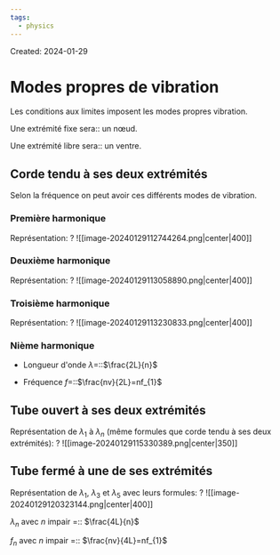 ```yaml
---
tags:
  - physics
---
```

Created: 2024-01-29

# Modes propres de vibration

Les conditions aux limites imposent les modes propres vibration. 

Une extrémité fixe sera:: un nœud.
<!--SR:!2024-05-13,43,230-->
Une extrémité libre sera:: un ventre.
<!--SR:!2024-04-23,51,250-->

## Corde tendu à ses deux extrémités
Selon la fréquence on peut avoir ces différents modes de vibration.

### Première harmonique
Représentation:
?
![[image-20240129112744264.png|center|400]]
<!--SR:!2024-06-16,87,270-->

### Deuxième harmonique
Représentation:
?
![[image-20240129113058890.png|center|400]]
<!--SR:!2024-04-16,47,250-->

### Troisième harmonique
Représentation:
?
![[image-20240129113230833.png|center|400]]
<!--SR:!2024-06-21,91,270-->

### Nième harmonique
- Longueur d'onde $\lambda=$::$\frac{2L}{n}$
<!--SR:!2024-04-17,16,210-->
- Fréquence $f=$::$\frac{nv}{2L}=nf_{1}$
<!--SR:!2024-04-10,34,210-->

## Tube ouvert à ses deux extrémités

Représentation de $\lambda_{1}$ à $\lambda_{n}$ (même formules que corde tendu à ses deux extrémités):
?
![[image-20240129115330389.png|center|350]]
<!--SR:!2024-05-14,64,250-->

## Tube fermé à une de ses extrémités
Représentation de $\lambda_{1}$, $\lambda_{3}$ et $\lambda_{5}$ avec leurs formules:
?
![[image-20240129120323144.png|center|400]]
<!--SR:!2024-04-12,44,250-->

$\lambda_{n}$ avec $n$ impair =:: $\frac{4L}{n}$
<!--SR:!2024-04-14,12,130-->
$f_{n}$ avec $n$ impair =:: $\frac{nv}{4L}=nf_{1}$
<!--SR:!2024-04-07,36,230-->

